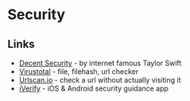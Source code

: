 # Security

## Links

* [Decent Security](https://decentsecurity.com) - by internet famous Taylor Swift
* [Virustotal](https://www.virustotal.com) - file, filehash, url checker
* [Urlscan.io](https://urlscan.io) - check a url without actually visiting it
* [iVerify](https://www.iverify.io/individuals) - iOS & Android security guidance app
